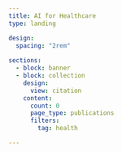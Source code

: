 ```yaml
---
title: AI for Healthcare
type: landing

design:
  spacing: "2rem"
  
sections:
  - block: banner
  - block: collection
    design:
      view: citation
    content:
      count: 0
      page_type: publications
      filters:
        tag: health

---
```

